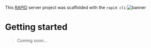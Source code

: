 This [RAPID](https://rapid.cincinnati.ventures/) server project was scaffolded with the `rapid cli`
![banner](https://storage.googleapis.com/cv-framework/rapidBanner.jpg)

# Getting started
> Coming soon...
